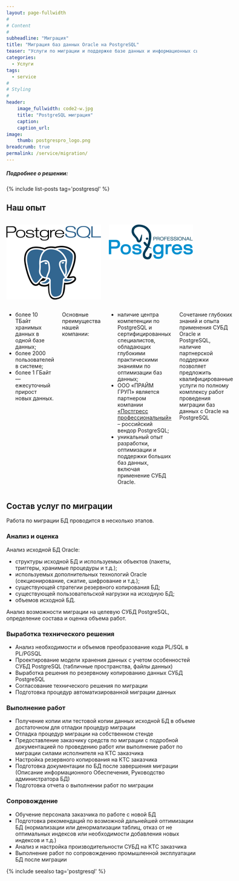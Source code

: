 ```yaml
---
layout: page-fullwidth
#
# Content
#
subheadline: "Миграция"
title: "Миграция баз данных Oracle на PostgreSQL"
teaser: "Услуги по миграции и поддержке базе данных и информационных систем при поддержке российского вендора СУБД PostgreSQL"
categories: 
  - Услуги
tags:
  - service
#
# Styling
#
header:
    image_fullwidth: code2-w.jpg
    title: "PostgreSQL миграция"
    caption: 
    caption_url:
image:
    thumb: postgrespro_logo.png
breadcrumb: true
permalink: /service/migration/
---
```


<!--{: .t60 }-->

##### Подробнее о решении:
{% include list-posts tag='postgresql' %}

## Наш опыт

<div class="row">
<div class="medium-4 medium-push-8 columns" markdown="1">

![2]

![3]



</div><!-- /.medium-4.columns -->

<div class="medium-8 medium-pull-4 columns" markdown="1">

- более 10 ТБайт хранимых данных в одной базе данных;
- более 2000 пользователей в системе;
- более 1 ГБайт — ежесуточный прирост новых данных.

Основные преимущества нашей компании:

- наличие центра компетенции по PostgreSQL и сертифицированных специалистов, обладающих глубокими практическими знаниями по оптимизации баз данных;
- ООО «ПРАЙМ ГРУП» является партнером компании [«Постгресс профессиональный»][1] – российский вендор PostgreSQL;
- уникальный опыт разработки, оптимизации и поддержки больших баз данных, включая применение СУБД Oracle.

Сочетание глубоких знаний и опыта применения СУБД Oracle и PostgreSQL, наличие партнерской поддержки позволяет предложить квалифицированные услуги по полному комплексу работ проведения миграции баз данных с Oracle на PostgreSQL

</div><!-- /.medium-8.columns -->
</div><!-- /.row -->


## Состав услуг по миграции

Работа по миграции БД проводится в несколько этапов. 

### Анализ и оценка

Анализ исходной БД Oracle:

- структуры исходной БД и используемых объектов (пакеты, триггеры, хранимые процедуры и т.д.);
- используемых дополнительных  технологий Oracle (секционирование, сжатие, шифрование и т.д.);
- существующей стратегии резервного копирования БД;
- существующей пользовательской нагрузки на исходную БД;
- объемов исходной БД.

Анализ возможности миграции на целевую СУБД PostgreSQL, определение состава и оценка объема работ.

### Выработка технического решения

- Анализ необходимости и объемов преобразование кода PL/SQL в PL/PGSQL
- Проектирование модели хранения данных с учетом особенностей СУБД PostgreSQL (табличные пространства, файлы данных)
- Выработка решения по резервному копированию данных СУБД PostgreSQL
- Согласование технического решения по миграции 
- Подготовка процедур автоматизированной миграции данных

### Выполнение работ

- Получение копии или тестовой копии данных исходной БД в объеме достаточном для отладки процедур миграции
- Отладка процедур миграции на собственном стенде
- Предоставление заказчику средств по миграции с подробной документацией по проведению работ или выполнение работ по миграции силами исполнителя на КТС заказчика
- Настройка резервного копирования на КТС заказчика
- Подготовка документации по БД после завершения миграции (Описание информационного Обеспечения, Руководство администратора БД) 
- Подготовка отчета о выполнении работ по миграции

### Сопровождение

- Обучение персонала заказчика по работе с новой БД 
- Подготовка рекомендаций по возможной дальнейшей оптимизации БД (нормализации или денормализации таблиц, отказ от не оптимальных индексов или необходимости добавления новых индексов и т.д.)
- Анализ и настройка производительности СУБД на КТС заказчика
- Выполнение работ по сопровождению промышленной эксплуатации БД после миграции 

{% include seealso tag='postgresql' %}
  
 [1]: https://www.postgrespro.ru/
 [2]: /images/postgresql_logo.png
 [3]: /images/postgrespro_logo.png
 [4]: #
 [5]: #
 [6]: #
 [7]: #
 [8]: #
 [9]: #
 [10]: #
